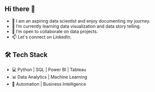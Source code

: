 ## Hi there 👋

<!--
**AlejandroViverosAyala/AlejandroViverosAyala** is a ✨ _special_ ✨ repository because its `README.md` (this file) appears on your GitHub profile.

Here are some ideas to get you started:

- 🔭 I’m currently working on ...
- 🌱 I’m currently learning ...
- 👯 I’m looking to collaborate on ...
- 🤔 I’m looking for help with ...
- 💬 Ask me about ...
- 📫 How to reach me: ...
- 😄 Pronouns: ...
- ⚡ Fun fact: ...
-->
- 👀 I am an aspiring data scientist and enjoy documenting my journey.
- 🌱 I’m currently learning data visualization and data story telling.
- 💞️ I’m open to collaborate on data projects.
- 📫 Let's connect on LinkedIn.

## 🛠 Tech Stack  
- 💻 Python | SQL | Power BI | Tableau  
- 📊 Data Analytics | Machine Learning  
- 🔧 Automation | Business Intelligence  
